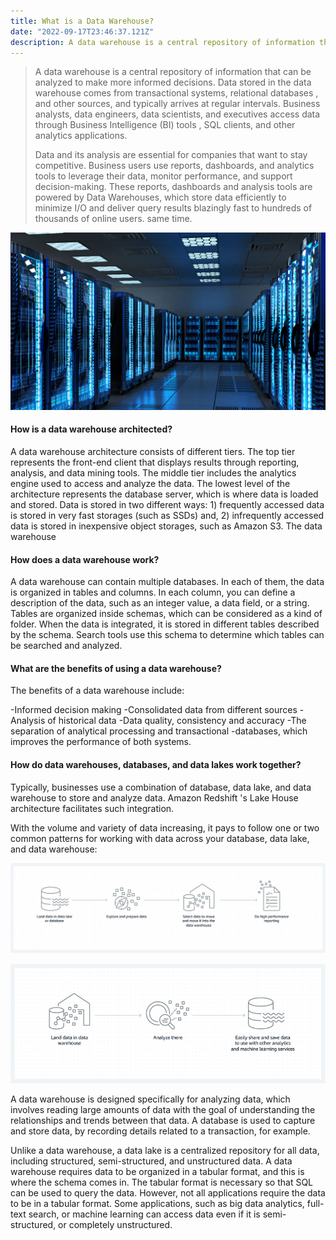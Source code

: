 ```yaml
---
title: What is a Data Warehouse?
date: "2022-09-17T23:46:37.121Z"
description: A data warehouse is a central repository of information that can be analyzed to make more informed decisions. Data stored in the data warehouse comes from transactional systems ...
---
```


> A data warehouse is a central repository of information that can be analyzed to make more informed decisions. Data stored in the data warehouse comes from transactional systems, relational databases , and other sources, and typically arrives at regular intervals. Business analysts, data engineers, data scientists, and executives access data through Business Intelligence (BI) tools , SQL clients, and other analytics applications.
> 
> Data and its analysis are essential for companies that want to stay competitive. Business users use reports, dashboards, and analytics tools to leverage their data, monitor performance, and support decision-making. These reports, dashboards and analysis tools are powered by Data Warehouses, which store data efficiently to minimize I/O and deliver query results blazingly fast to hundreds of thousands of online users. same time.

![data warehouse](./data_warehouse.jpg) 

#### How is a data warehouse architected?
A data warehouse architecture consists of different tiers. The top tier represents the front-end client that displays results through reporting, analysis, and data mining tools. The middle tier includes the analytics engine used to access and analyze the data. The lowest level of the architecture represents the database server, which is where data is loaded and stored. Data is stored in two different ways: 1) frequently accessed data is stored in very fast storages (such as SSDs) and, 2) infrequently accessed data is stored in inexpensive object storages, such as Amazon S3. The data warehouse

#### How does a data warehouse work?
A data warehouse can contain multiple databases. In each of them, the data is organized in tables and columns. In each column, you can define a description of the data, such as an integer value, a data field, or a string. Tables are organized inside schemas, which can be considered as a kind of folder. When the data is integrated, it is stored in different tables described by the schema. Search tools use this schema to determine which tables can be searched and analyzed.

#### What are the benefits of using a data warehouse?
The benefits of a data warehouse include:

-Informed decision making
-Consolidated data from different sources
-Analysis of historical data
-Data quality, consistency and accuracy
-The separation of analytical processing and transactional -databases, which improves the performance of both systems.

#### How do data warehouses, databases, and data lakes work together?
Typically, businesses use a combination of database, data lake, and data warehouse to store and analyze data. Amazon Redshift 's Lake House architecture facilitates such integration.

With the volume and variety of data increasing, it pays to follow one or two common patterns for working with data across your database, data lake, and data warehouse:

![database shema ono](./database-shema-ono.jpg)

![database shema two](./database-shema-two.jpg) 

A data warehouse is designed specifically for analyzing data, which involves reading large amounts of data with the goal of understanding the relationships and trends between that data. A database is used to capture and store data, by recording details related to a transaction, for example.

Unlike a data warehouse, a data lake is a centralized repository for all data, including structured, semi-structured, and unstructured data. A data warehouse requires data to be organized in a tabular format, and this is where the schema comes in. The tabular format is necessary so that SQL can be used to query the data. However, not all applications require the data to be in a tabular format. Some applications, such as big data analytics, full-text search, or machine learning can access data even if it is semi-structured, or completely unstructured.






